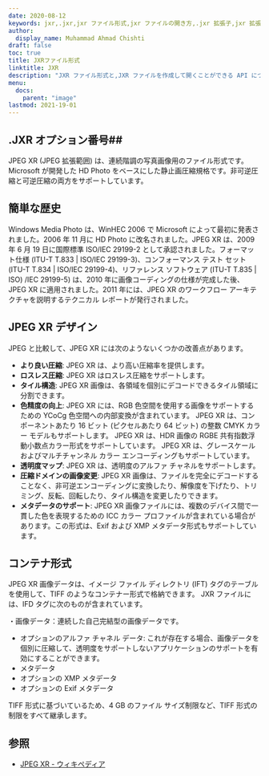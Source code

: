 ```yaml
---
date: 2020-08-12
keywords: jxr,.jxr,jxr ファイル形式,jxr ファイルの開き方,.jxr 拡張子,jxr 拡張子
author:
  display_name: Muhammad Ahmad Chishti
draft: false
toc: true
title: JXRファイル形式
linktitle: JXR
description: "JXR ファイル形式と,JXR ファイルを作成して開くことができる API について説明します。"
menu:
  docs:
    parent: "image"
lastmod: 2021-19-01
---
```


## .JXR オプション番号##

JPEG XR (JPEG 拡張範囲) は、連続階調の写真画像用のファイル形式です。 Microsoft が開発した HD Photo をベースにした静止画圧縮規格です。非可逆圧縮と可逆圧縮の両方をサポートしています。

## 簡単な歴史 ##

Windows Media Photo は、WinHEC 2006 で Microsoft によって最初に発表されました。2006 年 11 月に HD Photo に改名されました。JPEG XR は、2009 年 6 月 19 日に国際標準 ISO/IEC 29199-2 として承認されました。フォーマット仕様 (ITU-T T.833 | ISO/IEC 29199-3)、コンフォーマンス テスト セット (ITU-T T.834 | ISO/IEC 29199-4)、リファレンス ソフトウェア (ITU-T T.835 | ISO) /IEC 29199-5) は、2010 年に画像コーディングの仕様が完成した後、JPEG XR に適用されました。2011 年には、JPEG XR のワークフロー アーキテクチャを説明するテクニカル レポートが発行されました。

## JPEG XR デザイン ##

JPEG と比較して、JPEG XR には次のようないくつかの改善点があります。

- **より良い圧縮**: JPEG XR は、より高い圧縮率を提供します。
- **ロスレス圧縮**: JPEG XR はロスレス圧縮をサポートします。
- **タイル構造**: JPEG XR 画像は、各領域を個別にデコードできるタイル領域に分割できます。
- **色精度の向上**: JPEG XR には、RGB 色空間を使用する画像をサポートするための YCoCg 色空間への内部変換が含まれています。 JPEG XR は、コンポーネントあたり 16 ビット (ピクセルあたり 64 ビット) の整数 CMYK カラー モデルもサポートします。 JPEG XR は、HDR 画像の RGBE 共有指数浮動小数点カラー形式をサポートしています。 JPEG XR は、グレースケールおよびマルチチャンネル カラー エンコーディングもサポートしています。
- **透明度マップ**: JPEG XR は、透明度のアルファ チャネルをサポートします。
- **圧縮ドメインの画像変更**: JPEG XR 画像は、ファイルを完全にデコードすることなく、非可逆エンコーディングに変換したり、解像度を下げたり、トリミング、反転、回転したり、タイル構造を変更したりできます。
- **メタデータのサポート**: JPEG XR 画像ファイルには、複数のデバイス間で一貫した色を表現するための ICC カラー プロファイルが含まれている場合があります。この形式は、Exif および XMP メタデータ形式もサポートしています。

## コンテナ形式 ##

JPEG XR 画像データは、イメージ ファイル ディレクトリ (IFT) タグのテーブルを使用して、TIFF のようなコンテナー形式で格納できます。 JXR ファイルには、IFD タグに次のものが含まれています。

・画像データ：連続した自己完結型の画像データです。
- オプションのアルファ チャネル データ: これが存在する場合、画像データを個別に圧縮して、透明度をサポートしないアプリケーションのサポートを有効にすることができます。
- メタデータ
- オプションの XMP メタデータ
- オプションの Exif メタデータ

TIFF 形式に基づいているため、4 GB のファイル サイズ制限など、TIFF 形式の制限をすべて継承します。

## 参照 ##

- [JPEG XR - ウィキペディア](https://en.wikipedia.org/wiki/JPEG_XR)

